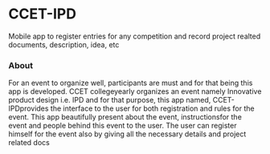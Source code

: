 # CCET-IPD
Mobile app to register entries for any competition and record project realted documents, description, idea, etc


### About
For  an  event  to  organize  well,  participants  are  must  and  for  that  being  this  app  is  developed. CCET  collegeyearly  organizes  an  event  namely  Innovative  product  design  i.e.  IPD  and  for  that purpose, this app named, CCET-IPDprovides the interface to the user for both registration and rules for the event. This app beautifully present about the event, instructionsfor the event and people behind this event to the user. The user can register himself for the event also by giving all the necessary details and project related docs
